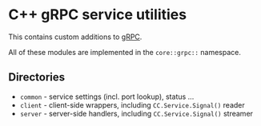 C++ gRPC service utilities
==========================

This contains custom additions to [gRPC](https://grpc.io/).

All of these modules are implemented in the `core::grpc::` namespace.

Directories
-----------
 * `common` - service settings (incl. port lookup), status ...
 * `client` - client-side wrappers, including `CC.Service.Signal()` reader
 * `server` - server-side handlers, including `CC.Service.Signal()` streamer
